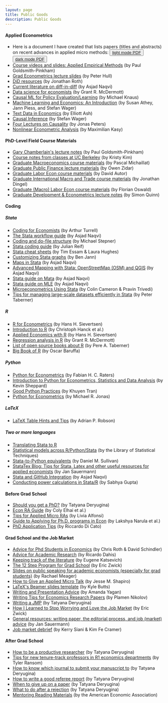 ```yaml
---
layout: page
title: Public Goods
description: Public Goods
---
```


#### Applied Econometrics
* Here is a document I have created that lists papers (titles and abstracts) on recent advances in applied micro methods: <button type="button" class="btn btn-xs btn-default"><a href="/PublicGoods/applied_micro_methods.pdf">light mode PDF</a></button> <button type="button" class="btn btn-xs btn-default"><a href="/PublicGoods/applied_micro_methods_dark_mode.pdf">dark mode PDF</a></button>
* <a href="https://github.com/paulgp/applied-methods-phd">Course videos and slides: Applied Empirical Methods</a> (by Paul Goldsmith-Pinkham)
* <a href="https://about.peterhull.net/metrix">Grad Econometrics lecture slides</a> (by Peter Hull)
* <a href="https://www.jonathandroth.com/did-resources/">DiD resources</a> (by Jonathan Roth)
* <a href="https://github.com/asjadnaqvi/DiD">Current literature on diff-in-diff</a> (by Asjad Naqvi)
* <a href="https://github.com/uo-ec607">Data science for economists</a> (by Grant R. McDermott)
* <a href="https://github.com/MCKnaus/causalML-teaching">Causal ML for Policy Evaluation/Learning</a> (by Michael Knaus)
* <a href="https://www.youtube.com/playlist?list=PLxq_lXOUlvQAoWZEqhRqHNezS30lI49G-">Machine Learning and Economics: An Introduction</a> (by Susan Athey, Jann Piess, and Stefan Wager)
* <a href="https://docs.google.com/document/d/14hFLKAwllLOHD45hS_xtGA3xWirNmcV9Bt0M_PNnxhA/edit">Text Data in Economics</a> (by Elliott Ash)
* <a href="https://web.stanford.edu/~swager/stats361.pdf">Causal Inference</a> (by Stefan Wager)
* <a href="https://stat.mit.edu/news/four-lectures-causality/">Four Lectures on Causality</a> (by Jonas Peters)
* <a href="https://maxkasy.github.io/home/Nonlineareconometrics_MIT_2022/">Nonlinear Econometric Analysis</a> (by Maximilian Kasy)

#### PhD-Level Field Course Materials
* <a href="https://github.com/paulgp/GaryChamberlainLectureNotes">Gary Chamberlain's lecture notes</a> (by Paul Goldsmith-Pinkham)
* <a href="https://kristykim.github.io">Course notes from classes at UC Berkeley</a> (by Kristy Kim)
* <a href="https://www.pascalmichaillat.org/t3.html">Graduate Macroeconomics course materials</a> (by Pascal Michaillat)
* <a href="https://scholar.princeton.edu/zidar/classes">Graduate Public Finance lecture materials</a> (by Owen Zidar)
* <a href="https://economics.mit.edu/faculty/dautor/courses">Graduate Labor Econ course materials</a> (by David Autor)
* <a href="https://github.com/jdingel/econ35101">Graduate International Macro and Trade course materials</a> (by Jonathan Dingel)
* <a href="https://floswald.github.io/ScPo-Labor/index.html">Graduate (Macro) Labor Econ course materials</a> (by Florian Oswald)
* <a href="http://www.simonrquinn.com/teaching/">Graduate Development & Econometrics lecture notes</a> (by Simon Quinn)

#### Coding

##### Stata
* <a href="https://aeturrell.github.io/coding-for-economists/intro.html">Coding for Economists</a> (by Arthur Turrell)
* <a href="https://medium.com/the-stata-guide/the-stata-workflow-guide-52418ce35006">The Stata workflow guide</a> (by Asjad Naqvi)
* <a href="https://github.com/michaelstepner/healthinequality-code/tree/main/code">Coding and do-file structure</a> (by Michael Stepner)
* <a href="https://julianreif.com/guide/#other-helpful-links">Stata coding guide</a> (by Julian Reif)
* <a href="https://www.stata.com/bookstore/stata-cheat-sheets/">Stata cheat sheets</a> (by Tim Essam & Laura Hughes)
* <a href="http://repec.sowi.unibe.ch/files/wp30/Jann-2018-grstyle-set.pdf">Customizing Stata graphs</a> (by Ben Jann)
* <a href="https://medium.com/the-stata-guide/maps-in-stata-ii-fcb574270269">Maps in Stata</a> (by Asjad Naqvi)
* <a href="https://medium.com/the-stata-guide/advanced-mapping-with-stata-openstreetmap-osm-and-qgis-412c04d8ddd1">Advanced Mapping with Stata: OpenStreetMap (OSM) and QGIS</a> (by Asjad Naqvi)
* <a href="https://medium.com/the-stata-guide/mata-statas-end-game-5983c0ee11bd?source=social.tw&_branch_match_id=955508410231803293">Stata guide on Mata</a> (by Asjad Naqvi)
* <a href="https://medium.com/the-stata-guide/maximum-likelihood-estimation-mle-88b869158a7d">Stata guide on MLE</a> (by Asjad Naqvi)
* <a href="http://cameron.econ.ucdavis.edu/musbook/MUS2_Draft_Contents_November_2020.pdf">Microeconometrics Using Stata</a> (by Colin Cameron & Pravin Trivedi)
* <a href="https://www.peretaberner.eu/tips-for-managing-large-scale-datasets-efficiently-in-stata/">Tips for managing large-scale datasets efficiently in Stata</a> (by Peter Taberner)

##### R
* <a href="[https://hhsievertsen.shinyapps.io/r_introduction/](https://www.econometrics-with-r.org/ITER.pdf)">R for Econometrics</a> (by Hans H. Sievertsen)
* <a href="https://hhsievertsen.shinyapps.io/r_introduction/">Introduction to R</a> (by Christoph Hanck et al.)
* <a href="https://hhsievertsen.github.io/applied_econ_with_r/">Applied Economics with R</a> (by Hans H. Sievertsen)
* <a href="https://raw.githack.com/uo-ec607/lectures/master/08-regression/08-regression.html">Regression analysis in R</a> (by Grant R. McDermott)
* <a href="https://www.peretaberner.eu/list-of-open-source-books-about-r/">List of open source books about R</a> (by Pere A. Taberner)
* <a href="https://www.bigbookofr.com/index.html">Big Book of R</a> (by Oscar Baruffa)

##### Python 
* <a href="https://pyecon.org/down/pyecon.pdf">Python for Econometrics</a> (by Fabian H. C. Raters)
* <a href="https://colab.research.google.com/github/khuyentran1401/Efficient_Python_tricks_and_tools_for_data_scientists/blob/master/Chapter1/good_practices.ipynb">Introduction to Python for Econometrics, Statistics and Data Analysis</a> (by Kevin Sheppard)
* <a href="https://colab.research.google.com/github/khuyentran1401/Efficient_Python_tricks_and_tools_for_data_scientists/blob/master/Chapter1/good_practices.ipynb">Good Python Practices</a> (by Khuyen Tran)
* <a href="https://www.youtube.com/watch?v=kltX6XofxG0&feature=youtu.be">Python for Econometrics</a> (by Michael R. Jonas)

##### LaTeX
* <a href="https://statatexblog.com/wp-content/uploads/2013/09/tabletricks_latex.pdf">LaTeX Table Hints and Tips</a> (by Adrian P. Robson)

##### Two or more languages
* <a href="https://stata2r.github.io">Translating Stata to R</a>
* <a href="https://lost-stats.github.io">Statistical models across R/Python/Stata</a> (by the Library of Statistical Techniques)
* <a href="http://www.danielmsullivan.com/pages/tutorial_stata_to_python.html">Stata-to-Python equivalents</a> (by Daniel M. Sullivan)
* <a href="https://statatexblog.com">StataTex Blog: Tips for Stata, Latex and other useful resources for applied economists</a> (by Jan Sauermann)
* <a href="https://medium.com/the-stata-guide/stata-and-github-integration-8c87ddf9784a">Stata and GitHub Integration</a> (by Asjad Naqvi)
* <a href="https://github.com/J-PAL/Sample_Size_and_Power">Conducting power calculations in Stata/R</a> (by Sabhya Gupta)

#### Before Grad School
* <a href="https://tatyana-57116.medium.com/should-you-get-a-phd-1625c175cc1">Should you get a PhD?</a> (by Tatyana Deryugina)
* <a href="https://raguide.github.io">Econ RA Guide</a> (by Coly Elhai et al.)
* <a href="https://www.dropbox.com/s/eej9n1ywknlzcu6/Applied%20Tips%20for%20Applied%20Micro%20RAs.pdf?dl=0">Tips for Applied Micro RAs</a> (by Livia Alfonsi)
* <a href="https://twitter.com/logwithbasee/status/1406924226393612295?s=20">Guide to Applying for Ph.D. programs in Econ</a> (by Lakshya Narula et al.)
* <a href="https://riccardodicato.wordpress.com/2021/04/23/phd_application_tips/">PhD Application Tips</a> (by Riccardo Di Cato)

#### Grad School and the Job Market
* <a href="https://sites.google.com/view/econgradadvice/">Advice for Phd Students in Economics</a> (by Chris Roth & David Schindler)
* <a href="http://www.ricardodahis.com/files/papers/Dahis_Advice_Research.pdf">Advice for Academic Research</a> (by Ricardo Dahis)
* <a href="https://ekatsevi.github.io/literature/">Keeping track of the literature</a> (by Eugene Katsevich)
* <a href="http://www.ericzwick.com/public_goods/twelve_steps.pdf">The 12 Step Program for Grad School</a> (by Eric Zwick)
* <a href="https://mfr.osf.io/render?url=https%3A%2F%2Fosf.io%2Fd8wm9%2Fdownload">Slides on public speaking for academic economists (especially for grad students)</a> (by Rachael Meager)
* <a href="https://www.brown.edu/Research/Shapiro/pdfs/applied_micro_slides.pdf">How to Give an Applied Micro Talk</a> (by Jesse M. Shapiro)
* <a href="https://github.com/kylebutts/templates/blob/master/latex-slides/slides.tex">LaTeX's Beamer slides template</a> (by Kyle Butts)
* <a href="https://sites.google.com/site/amandayagan/writingadvice?authuser=0">Writing and Presentation Advice</a> (by Amanda Yagan)
* <a href="https://www.iza.org/publications/dp/15057">Writing Tips for Economics Research Papers</a> (by Plamen Nikolov)
* <a href="https://twitter.com/TDeryugina/status/1428353535414992914?s=20">Writing a JMP</a> (by Tatyana Deryugina)
* <a href="http://www.ericzwick.com/public_goods/love_the_market.pdf">How I Learned to Stop Worrying and Love the Job Market</a> (by Eric Zwick)
* <a href="https://statatexblog.com/useful-links/">General resources: writing paper, the editorial process, and job (market) advice</a> (by Jan Sauermann)
* <a href="https://www.kimfecramer.com/public-goods">Job market debrief</a> (by Kerry Siani & Kim Fe Cramer)

#### After Grad School
* <a href="https://blog.academicsequitur.com/2019/03/18/how-to-be-a-productive-researcher/">How to be a productive researcher</a> (by Tatyana Deryugina)
* <a href="https://tyleransom.medium.com/tips-for-new-tenure-track-professors-in-r1-economics-departments-fa2e9977d09c0">Tips for new tenure-track professors in R1 economics departments</a> (by Tyler Ransom)
* <a href="https://blog.academicsequitur.com/2019/02/17/how-to-pick-which-journal-to-submit-your-manuscript-to/">How to know which journal to submit your manuscript to</a> (by Tatyana Deryugina)
* <a href="https://blog.academicsequitur.com/2019/06/30/how-to-write-a-good-referee-report/">How to write a good referee report</a> (by Tatyana Deryugina)
* <a href="https://blog.academicsequitur.com/2019/03/05/when-to-give-up-on-a-paper/">When to give up on a paper</a> (by Tatyana Deryugina)
* <a href="https://blog.academicsequitur.com/2019/02/25/what-to-do-after-a-rejection/">What to do after a rejection</a> (by Tatyana Deryugina)
* <a href="https://www.aeaweb.org/about-aea/committees/cswep/mentoring/reading">Mentoring Reading Materials</a> (by the American Economic Association)
